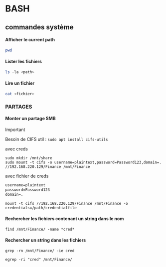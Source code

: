 
# BASH

## commandes système

#### Afficher le current path

```powershell
pwd
```

#### Lister les fichiers

```powershell
ls -la <path>
```

#### Lire un fichier

```powershell
cat <fichier>
```


### PARTAGES

#### Monter un partage SMB

> [!important]
> Besoin de CIFS util : `sudo apt install cifs-utils`

avec creds

```shell
sudo mkdir /mnt/share
sudo mount -t cifs -o username=plaintext,password=Password123,domain=. //192.168.220.129/Finance /mnt/Finance
```

avec fichier de creds

```txt
username=plaintext
password=Password123
domain=.
```

```shell
mount -t cifs //192.168.220.129/Finance /mnt/Finance -o credentials=/path/credentialfile
```


#### Rechercher les fichiers contenant un string dans le nom

```shell
find /mnt/Finance/ -name *cred*
```


#### Rechercher un string dans les fichiers

```shell
grep -rn /mnt/Finance/ -ie cred
```

```shell
egrep -ri "cred" /mnt/Finance/
```



